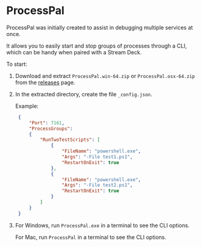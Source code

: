 # ProcessPal

ProcessPal was initially created to assist in debugging multiple services at once.

It allows you to easily start and stop groups of processes through a CLI, which can be handy when paired with a Stream Deck.

To start:

1. Download and extract `ProcessPal.win-64.zip` or `ProcessPal.osx-64.zip` from the [releases](https://github.com/daltonks/ProcessPal/releases) page.
2. In the extracted directory, create the file `_config.json`.
  
   Example:
   ```json
    {
        "Port": 7161,
        "ProcessGroups": 
        {
            "RunTwoTestScripts": [
                {
                    "FileName": "powershell.exe",
                    "Args": "-File test1.ps1",
                    "RestartOnExit": true
                },
                {
                    "FileName": "powershell.exe",
                    "Args": "-File test2.ps1",
                    "RestartOnExit": true
                }
            ]
        }
    }
   ```
3. For Windows, run `ProcessPal.exe` in a terminal to see the CLI options.
   
   For Mac, run `ProcessPal` in a terminal to see the CLI options.
